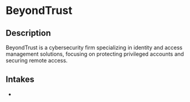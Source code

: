 # BeyondTrust

## Description
BeyondTrust is a cybersecurity firm specializing in identity and access management solutions, focusing on protecting privileged accounts and securing remote access.

## Intakes
*
